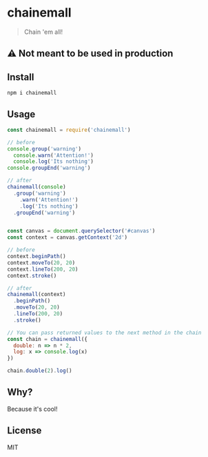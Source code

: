 # chainemall
> Chain 'em all!

## :warning: Not meant to be used in production

## Install

`npm i chainemall`

## Usage
~~~ js
const chainemall = require('chainemall')

// before
console.group('warning')
  console.warn('Attention!')
  console.log('Its nothing')
console.groupEnd('warning')

// after
chainemall(console)
  .group('warning')
    .warn('Attention!')
    .log('Its nothing')
  .groupEnd('warning')


const canvas = document.querySelector('#canvas')
const context = canvas.getContext('2d')

// before
context.beginPath()
context.moveTo(20, 20)
context.lineTo(200, 20)
context.stroke()

// after
chainemall(context)
  .beginPath()
  .moveTo(20, 20)
  .lineTo(200, 20)
  .stroke()

// You can pass returned values to the next method in the chain
const chain = chainemall({
  double: n => n * 2,
  log: x => console.log(x)
})

chain.double(2).log()
~~~

## Why?
Because it's cool!

## License
MIT
